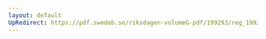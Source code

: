 ```yaml
---
layout: default
UpRedirect: https://pdf.swedeb.se/riksdagen-volumeG-pdf/199293/reg_199293_KrU/reg_199293_KrU_0020.pdf
---
```

